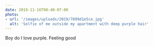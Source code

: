 ```yaml
---
date: 2019-11-16T08:40-07:00
photo:
- url: '/images/uploads/2019/7899d1e5ce.jpg'
  alt: 'Selfie of me outside my apartment with deep purple hair'
---
```

Boy do I love purple. Feeling good
